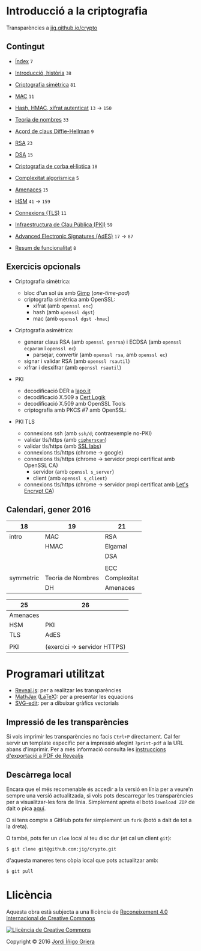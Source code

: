 # Introducció a la criptografia

Transparències a [jig.github.io/crypto](https://jig.github.io/crypto)

## Contingut

  - [Índex](https://jig.github.io/crypto) `7`
  - [Introducció, història](https://jig.github.io/crypto/intro.html) `38`
  - [Criptografia simètrica](https://jig.github.io/crypto/symmetric.html) `81`
  - [MAC](https://jig.github.io/crypto/mac.html) `11`
  - [Hash, HMAC, xifrat autenticat](https://jig.github.io/crypto/hash.html) `13` → `150`
  - [Teoria de nombres](https://jig.github.io/crypto/number-theory.html) `33`
  - [Acord de claus Diffie-Hellman](https://jig.github.io/crypto/dh.html) `9`
  - [RSA](https://jig.github.io/crypto/rsa.html) `23`
  - [DSA](https://jig.github.io/crypto/dsa.html) `15`
  - [Criptografia de corba el·líptica](https://jig.github.io/crypto/ecc.html) `18`  
  - [Complexitat algorísmica](http://jig.github.io/crypto/complexity.html) `5`
  - [Amenaces](http://jig.github.io/crypto/threats.html) `15`
  - [HSM](https://jig.github.io/crypto/hsm.html) `41` → `159`
  - [Connexions (TLS)](http://jig.github.io/crypto/tls.html) `11`
  - [Infraestructura de Clau Pública (PKI)](http://jig.github.io/crypto/pki.html) `59`
  - [Advanced Electronic Signatures (AdES)](http://jig.github.io/crypto/ades.html) `17` → `87`
  
  - [Resum de funcionalitat](http://jig.github.io/crypto/abstract.html) `8`
  
## Exercicis opcionals

  - Criptografia simètrica:
    - bloc d'un sol ús amb [Gimp](https://www.gimp.org) (_one-time-pad_)
    - criptografia simètrica amb OpenSSL:
        - xifrat (amb `openssl enc`)
        - hash (amb `openssl dgst`)
        - mac (amb `openssl dgst -hmac`)
  
  - Criptografia asimètrica:
    - generar claus RSA (amb `openssl genrsa`) i ECDSA (amb `openssl ecparam` i `openssl ec`)
        - parsejar, convertir (amb `openssl rsa`, amb `openssl ec`)
    - signar i validar RSA (amb `openssl rsautil`)
    - xifrar i desxifrar (amb `openssl rsautil`)
        
  - PKI      
    - decodificació DER a [lapo.it](https://lapo.it/asn1js/)
    - decodificació X.509 a [Cert Logik](https://certlogik.com/decoder/)
    - decodificació X.509 amb OpenSSL Tools
    - criptografia amb PKCS #7 amb OpenSSL:
    
  - PKI TLS
      - connexions ssh (amb `ssh/d`; contraexemple no-PKI) 
      - validar tls/https (amb [`cipherscan`](https://github.com/jig/docker-cipherscan))
      - validar tls/https (amb [SSL labs](https://www.ssllabs.com/ssltest/))
      - connexions tls/https (chrome → google)
      - connexions tls/https (chrome → servidor propi certificat amb OpenSSL CA)
        - servidor (amb `openssl s_server`)
        - client (amb `openssl s_client`)
      - connexions tls/https (chrome → servidor propi certificat amb [Let's Encrypt CA](https://letsencrypt.org))

## Calendari, gener 2016

 18        | 19               | 21
---------- | ---------------- | -------
 intro     | MAC              | RSA
           | HMAC             | Elgamal
           |                  | DSA
           |                  | 
           |                  | ECC
 symmetric | Teoria de Nombres| Complexitat
           | DH               | Amenaces


 25        | 26               
---------- | ---------------- 
 Amenaces  |
 HSM       | PKI
 TLS       | AdES
           |
 PKI       | (exercici → servidor HTTPS)

# Programari utilitzat

  - [Reveal.js](https://github.com/hakimel/reveal.js): per a realitzar les transparències
  - [MathJax](https://www.mathjax.org) ([LaTeX](http://latex-project.org)): per a presentar les equacions
  - [SVG-edit](https://github.com/SVG-Edit/svgedit): per a dibuixar gràfics vectorials
  
## Impressió de les transparències
  
Si vols imprimir les transparències no facis `Ctrl+P` directament. Cal fer servir un template específic
per a impressió afegint `?print-pdf` a la URL abans d'imprimir. Per a més informació consulta les 
[instruccions d'exportació a PDF de Revealjs](https://github.com/hakimel/reveal.js/#pdf-export)

## Descàrrega local

Encara que el més recomenable és accedir a la versió en línia per a veure'n sempre una versió actualitzada, 
si vols pots descarregar les transparències per a visualitzar-les fora de línia. 
Simplement apreta el botó `Download ZIP` de dalt o pica 
[aquí](https://codeload.github.com/jig/crypto/archive/master.zip). 

O si tens compte a GitHub pots fer simplement un `fork` (botó a dalt de tot a la dreta).

O també, pots fer un `clon` local al teu disc dur (et cal un client `git`):

```
$ git clone git@github.com:jig/crypto.git
```

d'aquesta maneres tens còpia local que pots actualitzar amb:

```
$ git pull
```

# Llicència

Aquesta obra està subjecta a una llicència de [Reconeixement 4.0 Internacional de Creative Commons](http://creativecommons.org/licenses/by/4.0/)

[![Llicència de Creative Commons](https://i.creativecommons.org/l/by/4.0/88x31.png)](http://creativecommons.org/licenses/by/4.0/)

Copyright © 2016 [Jordi Íñigo Griera](https://github.com/jig)
